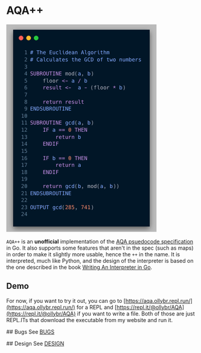 # AQA++
![Example program, calculates the GCD of two numbers](_media/gcd.png)

`AQA++` is an **unofficial** implementation of the [AQA psuedocode specification](https://filestore.aqa.org.uk/resources/computing/AQA-8520-TG-PC.PDF) in Go. It also supports some features that aren't in the spec (such as maps) in order to make it slightly more usable, hence the `++` in the name. It is interpreted, much like Python, and the design of the interpreter is based on the one described in the book [Writing An Interpreter in Go](https://interpreterbook.com/).

## Demo
For now, if you want to try it out, you can go to [https://aqa.ollybr.repl.run/](https://aqa.ollybr.repl.run/) for a REPL and [https://repl.it/@ollybr/AQA](https://repl.it/@ollybr/AQA) if you want to write a file. Both of those are just REPL.ITs that download the executable from my website and run it.

## Bugs
See [BUGS](./BUGS.md)

## Design
See [DESIGN](./DESIGN.md)